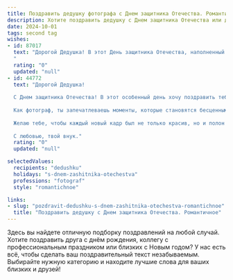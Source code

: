 ```yaml
---
title: Поздравить дедушку фотографа с Днем защитника Отечества. Романтичное
description: Хотите поздравить дедушку с Днем защитника Отечества или другим праздником? Наш ИИ создаст незабываемое поздравление, а вы обязательно выделитесь среди других.  
date: 2024-10-01
tags: second tag
wishes:
- id: 87017
  text: "Дорогой Дедушка! В этот День защитника Отечества, наполненный теплом и гордостью за твою стойкость и мужество, я хочу выразить тебе свою безграничную любовь и восхищение.  Твоя жизнь, как и твои прекрасные фотографии, полна света, глубины и неповторимых мгновений, которые ты умело запечатлеваешь.  Пусть каждый твой день будет полон таких же ярких эмоций, а сердце – безграничного счастья и спокойствия. С праздником, любимый Дедушка!
  "
  rating: "0"
  updated: "null"
- id: 44772
  text: "Дорогой Дедушка!
  
  С Днем защитника Отечества! В этот особенный день хочу поздравить тебя с твоей неоценимой ролью в нашей семье и жизни. Ты — наш защитник, мудрый советчик и вдохновение.
  
  Как фотограф, ты запечатлеваешь моменты, которые становятся бесценными воспоминаниями. Твои снимки — это не просто изображения, это целые истории, полные любви и тепла.
  
  Желаю тебе, чтобы каждый новый кадр был не только красив, но и полон счастья. Пусть каждый миг будет насыщен радостью, а впереди ждут только самые светлые перспективы. Будь здоров, любим и окружен заботой!
  
  С любовью, твой внук."
  rating: "0"
  updated: "null"

selectedValues:
  recipients: "dedushku"
  holidays: "s-dnem-zashitnika-otechestva"
  professions: "fotograf"
  style: "romantichnoe"

links:
- slug: "pozdravit-dedushku-s-dnem-zashitnika-otechestva-romantichnoe"
  title: "Поздравить дедушку с Днем защитника Отечества. Романтичное"
---
```


Здесь вы найдете отличную подборку поздравлений на любой случай.
Хотите поздравить друга с днём рождения, коллегу с профессиональным праздником или близких с Новым годом? У нас есть всё, чтобы сделать ваш поздравительный текст незабываемым. Выбирайте нужную категорию и находите лучшие слова для ваших близких и друзей!
